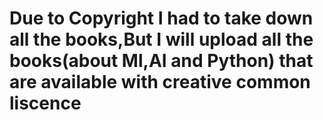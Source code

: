 # Due to Copyright I had to take down all the books,But I will upload all the books(about Ml,AI and Python) that are available with creative common liscence